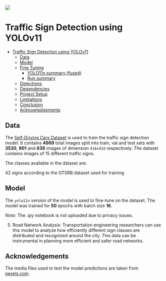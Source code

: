 ![](./yolov11.webp)

# Traffic Sign Detection using YOLOv11

- [Traffic Sign Detection using YOLOv11](#traffic-sign-detection-using-yolov11)
  - [Data](#data)
  - [Model](#model)
  - [Fine Tuning](#fine-tuning)
    - [YOLO11n summary (fused)](#yolo11n-summary-fused)
    - [Run summary](#run-summary)
  - [Detections](#detections)
  - [Dependencies](#dependencies)
  - [Project Setup](#project-setup)
  - [Limitations](#limitations)
  - [Conclusion](#conclusion)
  - [Acknowledgements](#acknowledgements)

## Data

The [Self-Driving Cars Dataset](https://universe.roboflow.com/selfdriving-car-qtywx/self-driving-cars-lfjou/dataset/6) is used to train the traffic sign detection model. It contains **4969** total images
split into train, val and test sets with **3530**, **801** and **638** images of dimension `416x416` respectively. The dataset contains images of 15 different traffic signs.

The classes available in the dataset are:

42 signs according to the GTSRB dataset used for training

## Model

The `yolo11n` version of the model is used to fine-tune on the dataset. The model was trained for **50** epochs with batch size **16**.

*Note*: The .ipy notebook is not uploaded due to privacy issues.



5. Road Network Analysis: Transportation engineering researchers can use this model to analyze how efficiently different sign classes are distributed and recognized around the city. This data can be instrumental in planning more efficient and safer road networks.

## Acknowledgements

The media files used to test the model predictions are taken from [pexels.com](https://www.pexels.com/).
